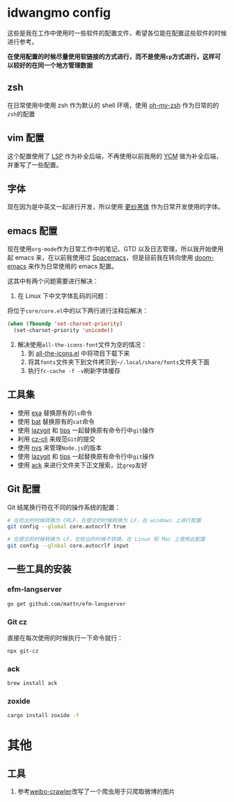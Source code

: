 # idwangmo config

这些是我在工作中使用时一些软件的配置文件，希望各位能在配置这些软件的时候进行参考。

**在使用配置的时候尽量使用软链接的方式进行，而不是使用`cp`方式进行，这样可以较好的在同一个地方管理数据**

## zsh

在日常使用中使用 zsh 作为默认的 shell 环境，使用 [oh-my-zsh](http://ohmyz.sh/) 作为日常的的`zsh`的配置

## vim 配置

这个配置使用了 [LSP](https://github.com/Microsoft/language-server-protocol/) 作为补全后端，不再使用以前我用的 [YCM](https://valloric.github.io/YouCompleteMe/) 做为补全后端，并重写了一些配置。

## 字体

现在因为是中英文一起进行开发，所以使用 [更纱黑体](https://github.com/be5invis/Sarasa-Gothic) 作为日常开发使用的字体。

## emacs 配置

现在使用`org-mode`作为日常工作中的笔记、GTD 以及日志管理，所以我开始使用起 emacs 来，在以前我使用过 [Spacemacs](http://spacemacs.org/)，但是目前我在转向使用 [doom-emacs](https://github.com/hlissner/doom-emacs) 来作为日常使用的 emacs 配置。

这其中有两个问题需要进行解决：

1. 在 Linux 下中文字体乱码的问题：

将位于`core/core.el`中的以下两行进行注释后解决：

```lisp
(when (fboundp 'set-charset-priority)
  (set-charset-priority 'unicode))
```

2. 解决使用`all-the-icons-font`文件为空的情况：
    1. 到 [all-the-icons.el](https://github.com/domtronn/all-the-icons.el) 中将项目下载下来
    2. 将其`fonts`文件夹下到文件拷贝到`~/.local/share/fonts`文件夹下面
    3. 执行`fc-cache -f -v`刷新字体缓存

## 工具集

-   使用 [exa](https://github.com/ogham/exa) 替换原有的`ls`命令
-   使用 [bat](https://github.com/sharkdp/bat) 替换原有的`cat`命令
-   使用 [lazygit](https://github.com/jesseduffield/lazygit) 和 [tips](https://github.com/jonas/tig) 一起替换原有命令行中`git`操作
-   利用 [cz-cli](https://github.com/commitizen/cz-cli) 来规范`Git`的提交
-   使用 [nvs](https://github.com/jasongin/nvs) 来管理`Node.js`的版本
-   使用 [lazygit](https://github.com/jesseduffield/lazygit) 和 [tips](https://github.com/jonas/tig) 一起替换原有命令行中`git`操作
-   使用 [ack](https://beyondgrep.com/) 来进行文件夹下正文搜索，比`grep`友好

## Git 配置

Git 结尾换行符在不同的操作系统的配置：

```bash
# 在检出的时候转换为 CRLF，在提交的时候转换为 LF，在 windows 上进行配置
git config --global core.autocrlf true

# 在提交的时候转换为 LF，在检出的时候不转换，在 Linux 和 Mac 上使用此配置
git config --global core.autocrlf input
```

## 一些工具的安装

### efm-langserver

```bash
go get github.com/mattn/efm-langserver
```

### Git cz

直接在每次使用的时候执行一下命令就行：

```bash
npx git-cz
```

### ack

```bash
brew install ack
```

### zoxide

```bash
cargo install zoxide -f
```

# 其他

## 工具

1. 参考[weibo-crawler](https://github.com/dataabc/weibo-crawler)改写了一个爬虫用于只爬取微博的图片
